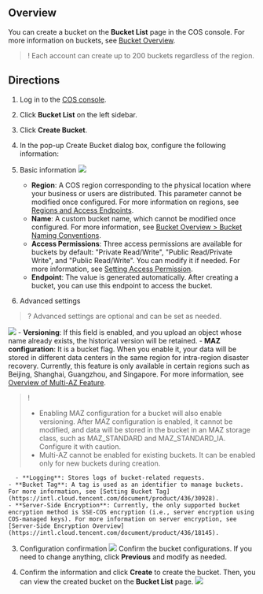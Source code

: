 ## Overview
You can create a bucket on the **Bucket List** page in the COS console. For more information on buckets, see [Bucket Overview](https://intl.cloud.tencent.com/document/product/436/13312).

>! Each account can create up to 200 buckets regardless of the region.
>

## Directions

1. Log in to the [COS console](https://console.cloud.tencent.com/cos5).
2. Click **Bucket List** on the left sidebar.
3. Click **Create Bucket**.
4. In the pop-up Create Bucket dialog box, configure the following information:


 1. Basic information
![](https://qcloudimg.tencent-cloud.cn/raw/3cd1360bc4c2fe796ee2f2d97975727d.png)
	 - **Region**: A COS region corresponding to the physical location where your business or users are distributed. This parameter cannot be modified once configured. For more information on regions, see [Regions and Access Endpoints](https://intl.cloud.tencent.com/document/product/436/6224).
	 - **Name**: A custom bucket name, which cannot be modified once configured. For more information, see [Bucket Overview > Bucket Naming Conventions](https://intl.cloud.tencent.com/document/product/436/13312#.E5.AD.98.E5.82.A8.E6.A1.B6.E5.91.BD.E5.90.8D.E8.A7.84.E8.8C.83).
	 - **Access Permissions**: Three access permissions are available for buckets by default: "Private Read/Write", "Public Read/Private Write", and "Public Read/Write". You can modify it if needed. For more information, see [Setting Access Permission](https://intl.cloud.tencent.com/document/product/436/13315).
	 - **Endpoint**: The value is generated automatically. After creating a bucket, you can use this endpoint to access the bucket.
 2. Advanced settings
>? Advanced settings are optional and can be set as needed.
>
![](https://qcloudimg.tencent-cloud.cn/raw/f8acbd14ecadbbdf0445f567f5853898.png)
    - **Versioning**: If this field is enabled, and you upload an object whose name already exists, the historical version will be retained.
    - **MAZ configuration**: It is a bucket flag. When you enable it, your data will be stored in different data centers in the same region for intra-region disaster recovery. Currently, this feature is only available in certain regions such as Beijing, Shanghai, Guangzhou, and Singapore. For more information, see [Overview of Multi-AZ Feature](https://intl.cloud.tencent.com/document/product/436/35208).
>!
>- Enabling MAZ configuration for a bucket will also enable versioning. After MAZ configuration is enabled, it cannot be modified, and data will be stored in the bucket in an MAZ storage class, such as MAZ_STANDARD and MAZ_STANDARD_IA. Configure it with caution.
>- Multi-AZ cannot be enabled for existing buckets. It can be enabled only for new buckets during creation.
>
	  - **Logging**: Stores logs of bucket-related requests.
  	- **Bucket Tag**: A tag is used as an identifier to manage buckets. For more information, see [Setting Bucket Tag](https://intl.cloud.tencent.com/document/product/436/30928).
  	- **Server-Side Encryption**: Currently, the only supported bucket encryption method is SSE-COS encryption (i.e., server encryption using COS-managed keys). For more information on server encryption, see [Server-Side Encryption Overview](https://intl.cloud.tencent.com/document/product/436/18145).
 3. Configuration confirmation
  ![](https://qcloudimg.tencent-cloud.cn/raw/20e65888c7a948dfe5ce67402df5167b.png)
  Confirm the bucket configurations. If you need to change anything, click **Previous** and modify as needed.

  

 4. Confirm the information and click **Create** to create the bucket. Then, you can view the created bucket on the **Bucket List** page.
  ![](https://qcloudimg.tencent-cloud.cn/raw/7d7f83ffab77e7892d7d2dd8f5ca633d.png)

